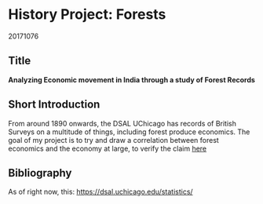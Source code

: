 # History Project: Forests
20171076

## Title
**Analyzing Economic movement in India through a study of Forest Records**

## Short Introduction
From around 1890 onwards, the DSAL UChicago has records of British Surveys on a multitude of things, including forest produce economics. The goal of my project is to try and draw a correlation between forest economics and the economy at large, to verify the claim [here](http://www.fao.org/forestry/country/57478/en/ind/)

## Bibliography
As of right now, this: https://dsal.uchicago.edu/statistics/
